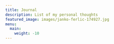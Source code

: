 ```yaml
---
title: Journal
description: List of my personal thoughts
featured_image: images/janko-ferlic-174927.jpg
menu:
  main:
    weight: -10
---
```

